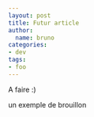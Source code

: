 ```yaml
---
layout: post
title: Futur article
author:
  name: bruno
categories:
- dev
tags:
- foo
---
```


A faire :)

un exemple de brouillon
